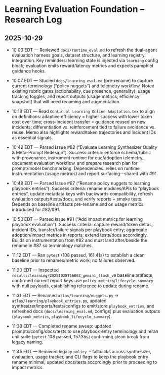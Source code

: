# Learning Evaluation Foundation – Research Log

## 2025-10-29

- 10:00 EDT — Reviewed `docs/runtime_eval.md` to refresh the dual-agent evaluation harness goals, dataset structure, and learning registry integration. Key reminders: learning state is injected via `learning` config block; evaluation emits reward/latency metrics and expects pamphlet guidance hooks.
- 10:07 EDT — Studied `docs/learning_eval.md` (pre-rename) to capture current terminology (“policy nuggets”) and telemetry workflow. Noted existing rubric gates (actionability, cue presence, generality), usage tracking toggles, and report outputs (usage metrics, efficiency snapshot) that will need renaming and augmentation.
- 10:18 EDT — Read `Continual Learning Online Adaptation.tex` to align on definitions: adaptive efficiency = higher success with lower token cost over time; cross-incident transfer = guidance reused on new incidents; differentiation vs. reinforcement tied to failure avoidance vs. reuse. Memo also highlights reward/token trajectories and incident IDs as essential signals.
- 10:42 EDT — Parsed Issue #82 (“Evaluate Learning Synthesizer Quality & Meta-Prompt Redesign”). Success criteria: enforce schema/rubric with provenance, instrument runtime for cue/adoption telemetry, document evaluation workflow, and prepare research plan for prompt/model benchmarking. Dependencies: relies on runtime instrumentation (usage metrics) and report surfacing—shared with #91.
- 10:48 EDT — Parsed Issue #87 (“Rename policy nuggets to learning playbook entries”). Success criteria: rename modules/APIs to “playbook entries”, update metadata keys with backwards compatibility, refresh evaluation outputs/tests/docs, and verify reports + smoke tests. Depends on baseline artifacts pre-rename and on usage metrics introduced for #82/#91.
- 10:53 EDT — Parsed Issue #91 (“Add impact metrics for learning playbook evaluation”). Success criteria: capture reward/token deltas, incident IDs, transfer/failure signals per playbook entry; aggregate adoption/impact metrics in reports; extend tests/docs accordingly. Builds on instrumentation from #82 and must land after/beside the rename in #87 so terminology matches.
- 11:12 EDT — Ran `pytest` (108 passed, 161.41s) to establish a clean baseline prior to renames/metric work; no failures observed.
- 11:20 EDT — Inspected `results/learning/20251028T1600Z_gemini_flash_v0` baseline artifacts; confirmed current report keys use `policy_metrics`/`lifecycle_summary` with null payloads, establishing reference to update during rename.
- 11:31 EDT — Renamed `atlas/learning/nuggets.py` → `atlas/learning/playbook_entries.py`, updated synthesizer/imports/tests/configs to emit/store `playbook_entries`, and refreshed docs (`docs/learning_eval.md`, configs) plus evaluation outputs (`playbook_metrics`, `playbook_lifecycle_summary`).

- 11:38 EDT — Completed rename sweep: updated prompts/config/docs/tests to use playbook entry terminology and reran unit suite (`pytest` 108 passed, 157.35s) confirming clean break from legacy naming.
- 11:45 EDT — Removed legacy `policy_*` fallbacks across synthesizer, evaluation, usage tracker, and CLI flags to keep the playbook entry rename minimal; updated docs/tests accordingly prior to proceeding to impact metrics.

